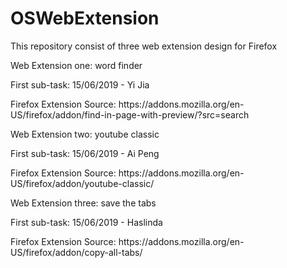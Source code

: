 # OSWebExtension
<p>This repository consist of three web extension design for Firefox</p>  
<p>Web Extension one: word finder </p>
<p >First sub-task: 15/06/2019 - Yi Jia </p>
Firefox Extension Source: https://addons.mozilla.org/en-US/firefox/addon/find-in-page-with-preview/?src=search

<p>Web Extension two: youtube classic</p>
<p> First sub-task: 15/06/2019 - Ai Peng </p>
Firefox Extension Source: https://addons.mozilla.org/en-US/firefox/addon/youtube-classic/

<p>Web Extension three: save the tabs</p>
<p> First sub-task: 15/06/2019 - Haslinda </p>
Firefox Extension Source: https://addons.mozilla.org/en-US/firefox/addon/copy-all-tabs/
 